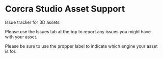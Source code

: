 # Corcra Studio Asset Support
Issue tracker for 3D assets

Please use the Issues tab at the top to report any issues you might have with your asset.

Please be sure to use the propper label to indicate which engine your asset is for.
